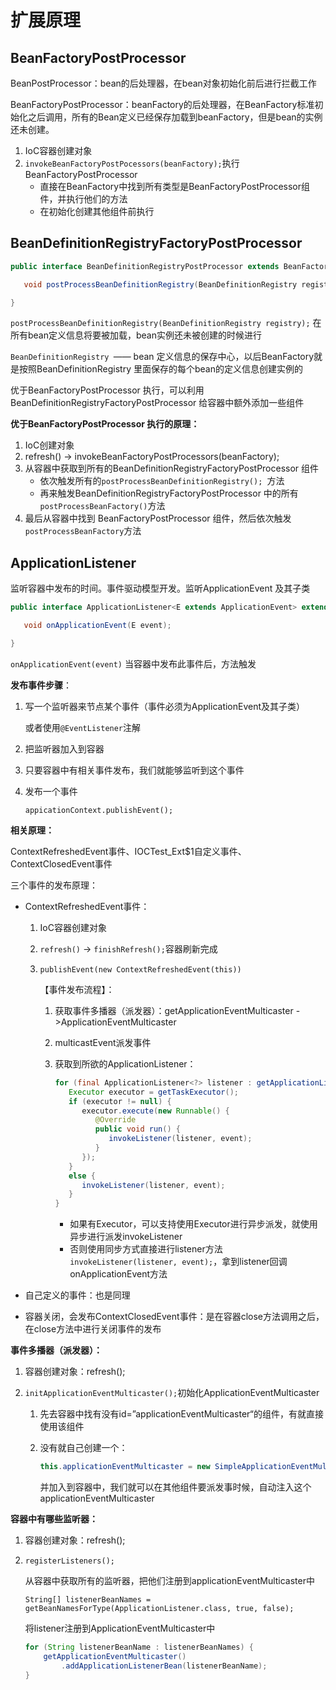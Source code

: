 # 扩展原理

## BeanFactoryPostProcessor

BeanPostProcessor：bean的后处理器，在bean对象初始化前后进行拦截工作

BeanFactoryPostProcessor：beanFactory的后处理器，在BeanFactory标准初始化之后调用，所有的Bean定义已经保存加载到beanFactory，但是bean的实例还未创建。

1. IoC容器创建对象
2. ``invokeBeanFactoryPostPocessors(beanFactory);``执行BeanFactoryPostProcessor
   * 直接在BeanFactory中找到所有类型是BeanFactoryPostProcessor组件，并执行他们的方法
   * 在初始化创建其他组件前执行



## BeanDefinitionRegistryFactoryPostProcessor

```Java
public interface BeanDefinitionRegistryPostProcessor extends BeanFactoryPostProcessor {

   void postProcessBeanDefinitionRegistry(BeanDefinitionRegistry registry) throws BeansException;

}
```

`postProcessBeanDefinitionRegistry(BeanDefinitionRegistry registry);` 在所有bean定义信息将要被加载，bean实例还未被创建的时候进行

`BeanDefinitionRegistry `—— bean 定义信息的保存中心，以后BeanFactory就是按照BeanDefinitionRegistry 里面保存的每个bean的定义信息创建实例的 

优于BeanFactoryPostProcessor 执行，可以利用BeanDefinitionRegistryFactoryPostProcessor 给容器中额外添加一些组件

**优于BeanFactoryPostProcessor 执行的原理：**

1. IoC创建对象
2. refresh() -> invokeBeanFactoryPostProcessors(beanFactory);
3. 从容器中获取到所有的BeanDefinitionRegistryFactoryPostProcessor 组件
   * 依次触发所有的`postProcessBeanDefinitionRegistry(); `方法
   * 再来触发BeanDefinitionRegistryFactoryPostProcessor 中的所有 `postProcessBeanFactory()`方法
4. 最后从容器中找到 BeanFactoryPostProcessor 组件，然后依次触发`postProcessBeanFactory`方法



## ApplicationListener

监听容器中发布的时间。事件驱动模型开发。监听ApplicationEvent 及其子类

```Java
public interface ApplicationListener<E extends ApplicationEvent> extends EventListener {

   void onApplicationEvent(E event);

}
```

`onApplicationEvent(event)` 当容器中发布此事件后，方法触发



**发布事件步骤**：

1. 写一个监听器来节点某个事件（事件必须为ApplicationEvent及其子类）

   或者使用``@EventListener``注解

2. 把监听器加入到容器

3. 只要容器中有相关事件发布，我们就能够监听到这个事件

4. 发布一个事件

   `appicationContext.publishEvent();`



**相关原理：**

ContextRefreshedEvent事件、IOCTest_Ext$1自定义事件、ContextClosedEvent事件

三个事件的发布原理：

* ContextRefreshedEvent事件：

  1. IoC容器创建对象

  2. `refresh()` -> `finishRefresh();`容器刷新完成

  3. ``publishEvent(new ContextRefreshedEvent(this))``

     【事件发布流程】：

     1. 获取事件多播器（派发器）：getApplicationEventMulticaster ->ApplicationEventMulticaster

     2. multicastEvent派发事件

     3. 获取到所欲的ApplicationListener：

        ```java
        for (final ApplicationListener<?> listener : getApplicationListeners(event, type)) {
           Executor executor = getTaskExecutor();
           if (executor != null) {
              executor.execute(new Runnable() {
                 @Override
                 public void run() {
                    invokeListener(listener, event);
                 }
              });
           }
           else {
              invokeListener(listener, event);
           }
        }
        ```

        * 如果有Executor，可以支持使用Executor进行异步派发，就使用异步进行派发invokeListener
        * 否则使用同步方式直接进行listener方法`invokeListener(listener, event);`，拿到listener回调onApplicationEvent方法

* 自己定义的事件：也是同理

* 容器关闭，会发布ContextClosedEvent事件：是在容器close方法调用之后，在close方法中进行关闭事件的发布



**事件多播器（派发器）：**

1. 容器创建对象：refresh();

2. `initApplicationEventMulticaster();`初始化ApplicationEventMulticaster

   1. 先去容器中找有没有id=”applicationEventMulticaster“的组件，有就直接使用该组件

   2. 没有就自己创建一个：

      ```java
      this.applicationEventMulticaster = new SimpleApplicationEventMulticaster(beanFactory);
      ```

      并加入到容器中，我们就可以在其他组件要派发事时候，自动注入这个applicationEventMulticaster



**容器中有哪些监听器：**

1. 容器创建对象：refresh();

2. `registerListeners();`

   从容器中获取所有的监听器，把他们注册到applicationEventMulticaster中

   `String[] listenerBeanNames = getBeanNamesForType(ApplicationListener.class, true, false);`

   将listener注册到ApplicationEventMulticaster中

   ```java
   for (String listenerBeanName : listenerBeanNames) {
       getApplicationEventMulticaster()
           .addApplicationListenerBean(listenerBeanName);
   }
   ```

   